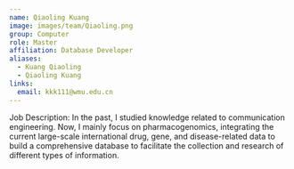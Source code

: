 ```yaml
---
name: Qiaoling Kuang
image: images/team/Qiaoling.png
group: Computer
role: Master
affiliation: Database Developer
aliases:
  - Kuang Qiaoling
  - Qiaoling Kuang
links:
  email: kkk111@wmu.edu.cn
---
```


Job Description: In the past, I studied knowledge related to communication engineering. Now, I mainly focus on pharmacogenomics, integrating the current large-scale international drug, gene, and disease-related data to build a comprehensive database to facilitate the collection and research of different types of information.


